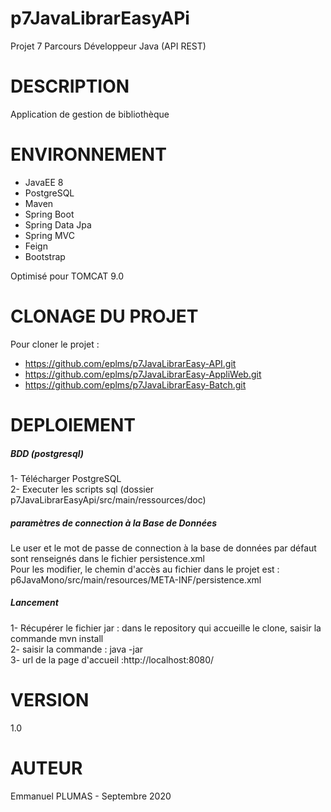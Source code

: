 # p7JavaLibrarEasyAPi
Projet 7 Parcours Développeur Java (API REST)

# DESCRIPTION
Application de gestion de bibliothèque

# ENVIRONNEMENT
* JavaEE 8  
* PostgreSQL  
* Maven
* Spring Boot
* Spring Data Jpa
* Spring MVC
* Feign
* Bootstrap  

Optimisé pour TOMCAT 9.0

# CLONAGE DU PROJET
Pour cloner le projet : 
* https://github.com/eplms/p7JavaLibrarEasy-API.git
* https://github.com/eplms/p7JavaLibrarEasy-AppliWeb.git
* https://github.com/eplms/p7JavaLibrarEasy-Batch.git

# DEPLOIEMENT
##### BDD (postgresql)
1- Télécharger PostgreSQL  
2- Executer les scripts sql (dossier p7JavaLibrarEasyApi/src/main/ressources/doc)  

##### paramètres de connection à la Base de Données
Le user et le mot de passe de connection à la base de données par défaut sont renseignés dans le fichier persistence.xml  
Pour les modifier, le chemin d'accès au fichier dans le projet est :  
		p6JavaMono/src/main/resources/META-INF/persistence.xml

##### Lancement	
1- Récupérer le fichier jar : dans le repository qui accueille le clone, saisir  la commande mvn install  
2- saisir la commande :    java -jar  
3- url de la page d'accueil :http://localhost:8080/

# VERSION
1.0

# AUTEUR
Emmanuel PLUMAS - Septembre 2020
